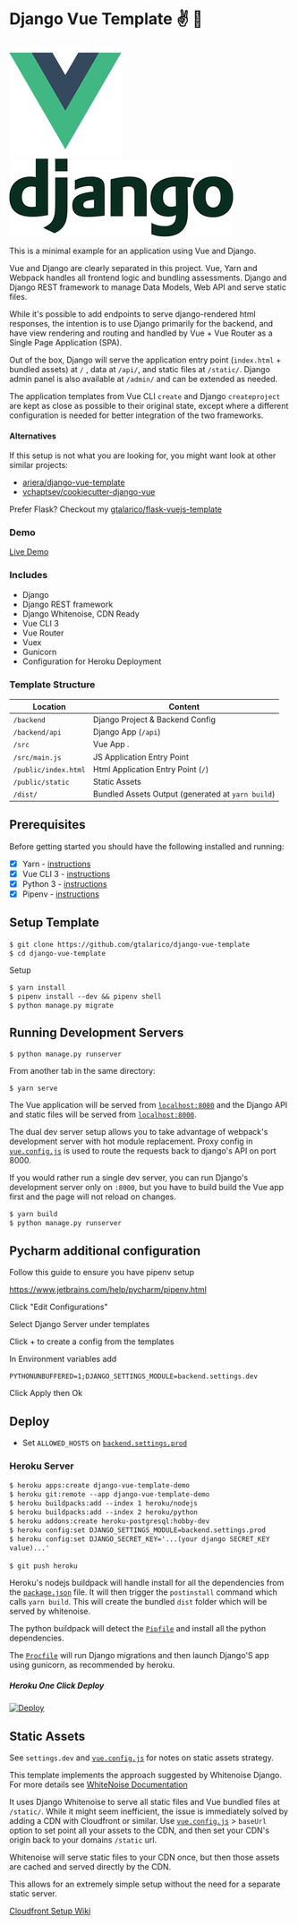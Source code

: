 # Django Vue Template ✌️ 🐍

![Vue Logo](/src/assets/logo-vue.png "Vue Logo")
![Django Logo](/src/assets/logo-django.png "Django Logo")

This is a minimal example for an application using Vue and Django.

Vue and Django are clearly separated in this project. Vue, Yarn and Webpack handles all frontend logic and bundling assessments. Django and Django REST framework to manage Data Models, Web API and serve static files.

While it's possible to add endpoints to serve django-rendered html responses, the intention is to use Django primarily for the backend, and have view rendering and routing and handled by Vue + Vue Router as a Single Page Application (SPA).

Out of the box, Django will serve the application entry point (`index.html` + bundled assets) at `/` ,
data at `/api/`, and static files at `/static/`. Django admin panel is also available at `/admin/` and can be extended as needed.

The application templates from Vue CLI `create` and Django `createproject` are kept as close as possible to their
original state, except where a different configuration is needed for better integration of the two frameworks.

#### Alternatives

If this setup is not what you are looking for, you might want look at other similar projects:

* [ariera/django-vue-template](https://github.com/ariera/django-vue-template)
* [vchaptsev/cookiecutter-django-vue](https://github.com/vchaptsev/cookiecutter-django-vue)

Prefer Flask? Checkout my [gtalarico/flask-vuejs-template](https://github.com/gtalarico/flask-vuejs-template)

### Demo

[Live Demo](https://django-vue-template-demo.herokuapp.com/)

### Includes

* Django
* Django REST framework
* Django Whitenoise, CDN Ready
* Vue CLI 3
* Vue Router
* Vuex
* Gunicorn
* Configuration for Heroku Deployment


### Template Structure


| Location             |  Content                                   |
|----------------------|--------------------------------------------|
| `/backend`           | Django Project & Backend Config            |
| `/backend/api`       | Django App (`/api`)                        |
| `/src`               | Vue App .                                  |
| `/src/main.js`       | JS Application Entry Point                 |
| `/public/index.html` | Html Application Entry Point (`/`)         |
| `/public/static`     | Static Assets                              |
| `/dist/`             | Bundled Assets Output (generated at `yarn build`) |

## Prerequisites

Before getting started you should have the following installed and running:

- [X] Yarn - [instructions](https://yarnpkg.com/en/docs/install)
- [X] Vue CLI 3 - [instructions](https://cli.vuejs.org/guide/installation.html)
- [X] Python 3 - [instructions](https://wiki.python.org/moin/BeginnersGuide)
- [X] Pipenv - [instructions](https://pipenv.readthedocs.io/en/latest/install/#installing-pipenv)

## Setup Template

```
$ git clone https://github.com/gtalarico/django-vue-template
$ cd django-vue-template
```

Setup
```
$ yarn install
$ pipenv install --dev && pipenv shell
$ python manage.py migrate
```

## Running Development Servers

```
$ python manage.py runserver
```

From another tab in the same directory:

```
$ yarn serve
```

The Vue application will be served from [`localhost:8080`](http://localhost:8080/) and the Django API
and static files will be served from [`localhost:8000`](http://localhost:8000/).

The dual dev server setup allows you to take advantage of
webpack's development server with hot module replacement.
Proxy config in [`vue.config.js`](/vue.config.js) is used to route the requests
back to django's API on port 8000.

If you would rather run a single dev server, you can run Django's
development server only on `:8000`, but you have to build build the Vue app first
and the page will not reload on changes.

```
$ yarn build
$ python manage.py runserver
```
## Pycharm additional configuration

Follow this guide to ensure you have pipenv setup

https://www.jetbrains.com/help/pycharm/pipenv.html

Click "Edit Configurations"

Select Django Server under templates

Click + to create a config from the templates

In Environment variables add

```
PYTHONUNBUFFERED=1;DJANGO_SETTINGS_MODULE=backend.settings.dev
```

Click Apply then Ok

## Deploy

* Set `ALLOWED_HOSTS` on [`backend.settings.prod`](/backend/settings/prod.py)

### Heroku Server

```
$ heroku apps:create django-vue-template-demo
$ heroku git:remote --app django-vue-template-demo
$ heroku buildpacks:add --index 1 heroku/nodejs
$ heroku buildpacks:add --index 2 heroku/python
$ heroku addons:create heroku-postgresql:hobby-dev
$ heroku config:set DJANGO_SETTINGS_MODULE=backend.settings.prod
$ heroku config:set DJANGO_SECRET_KEY='...(your django SECRET_KEY value)...'

$ git push heroku
```

Heroku's nodejs buildpack will handle install for all the dependencies from the [`package.json`](/package.json) file.
It will then trigger the `postinstall` command which calls `yarn build`.
This will create the bundled `dist` folder which will be served by whitenoise.

The python buildpack will detect the [`Pipfile`](/Pipfile) and install all the python dependencies.

The [`Procfile`](/Procfile) will run Django migrations and then launch Django'S app using gunicorn, as recommended by heroku.

##### Heroku One Click Deploy

[![Deploy](https://www.herokucdn.com/deploy/button.svg)](https://heroku.com/deploy?template=https://github.com/gtalarico/django-vue-template)

## Static Assets

See `settings.dev` and [`vue.config.js`](/vue.config.js) for notes on static assets strategy.

This template implements the approach suggested by Whitenoise Django.
For more details see [WhiteNoise Documentation](http://whitenoise.evans.io/en/stable/django.html)

It uses Django Whitenoise to serve all static files and Vue bundled files at `/static/`.
While it might seem inefficient, the issue is immediately solved by adding a CDN
with Cloudfront or similar.
Use [`vue.config.js`](/vue.config.js) > `baseUrl` option to set point all your assets to the CDN,
and then set your CDN's origin back to your domains `/static` url.

Whitenoise will serve static files to your CDN once, but then those assets are cached
and served directly by the CDN.

This allows for an extremely simple setup without the need for a separate static server.

[Cloudfront Setup Wiki](https://github.com/gtalarico/django-vue-template/wiki/Setup-CDN-on-Cloud-Front)
